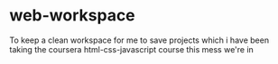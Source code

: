 # web-workspace
To keep a clean workspace for me to save projects which i have been taking the coursera html-css-javascript course
this mess we're in
